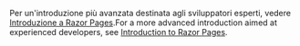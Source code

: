 <span data-ttu-id="c327d-101">Per un'introduzione più avanzata destinata agli sviluppatori esperti, vedere [Introduzione a Razor Pages](xref:razor-pages/index).</span><span class="sxs-lookup"><span data-stu-id="c327d-101">For a more advanced introduction aimed at experienced developers, see [Introduction to Razor Pages](xref:razor-pages/index).</span></span>
